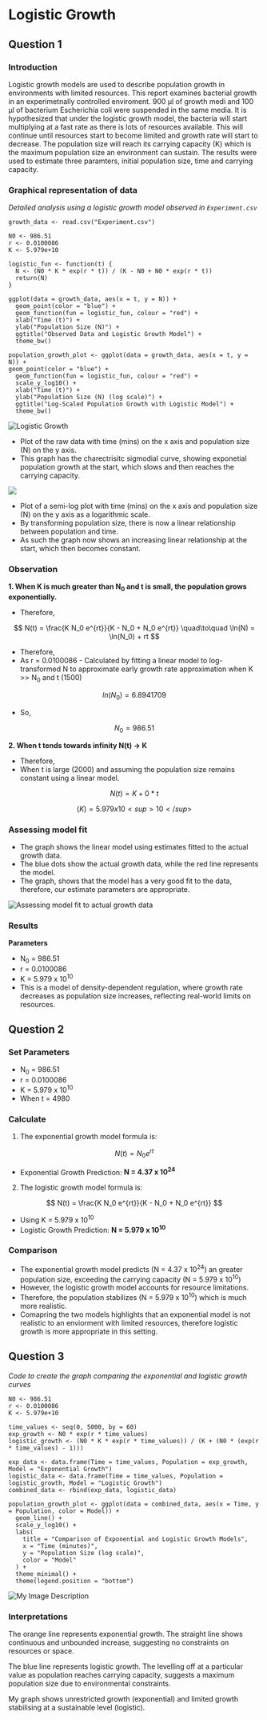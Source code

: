 # Logistic Growth
## Question 1
### Introduction 
Logistic growth models are used to describe population growth in environments with limited resources. This report examines bacterial growth in an experimetnally controlled enviroment. 900 μl of growth medi and 100 μl of bacterium Escherichia coli were suspended in the same media. It is hypothesized that under the logistic growth model, the bacteria will start multiplying at a fast rate as there is lots of resources available. This will continue until resources start to become limited and growth rate will start to decrease. The population size will reach its carrying capacity (K) which is the maximum population size an environment can sustain. The results were used to estimate three paramters, initial population size, time and carrying capacity.  

### Graphical representation of data
*Detailed analysis using a logistic growth model observed in `Experiment.csv`*

```{r}
growth_data <- read.csv("Experiment.csv")

N0 <- 986.51 
r <- 0.0100086   
K <- 5.979e+10    

logistic_fun <- function(t) {
  N <- (N0 * K * exp(r * t)) / (K - N0 + N0 * exp(r * t))
  return(N)
}

ggplot(data = growth_data, aes(x = t, y = N)) +
  geom_point(color = "blue") +                 
  geom_function(fun = logistic_fun, colour = "red") +
  xlab("Time (t)") +
  ylab("Population Size (N)") +
  ggtitle("Observed Data and Logistic Growth Model") +
  theme_bw()

population_growth_plot <- ggplot(data = growth_data, aes(x = t, y = N)) +
geom_point(color = "blue") +             
  geom_function(fun = logistic_fun, colour = "red") +
  scale_y_log10() +                           
  xlab("Time (t)") +
  ylab("Population Size (N) (log scale)") +
  ggtitle("Log-Scaled Population Growth with Logistic Model") +
  theme_bw()
```

![Logistic Growth](https://github.com/deepminer142/logistic_growth/blob/main/raw_data_plot.png)

- Plot of the raw data with time (mins) on the x axis and population size (N) on the y axis.
- This graph has the charectrisitc sigmodial curve, showing exponetial population growth at the start, which slows and then reaches the carrying capacity.
  
![](https://github.com/deepminer142/logistic_growth/blob/main/raw_data_on_log_plot.png)

- Plot of a semi-log plot with time (mins) on the x axis and population size (N) on the y axis as a logarithmic scale.
- By transforming population size, there is now a linear relationship between population and time.
- As such the graph now shows an increasing linear relationship at the start, which then becomes constant.

### Observation
**1. When K is much greater than N<sub>0</sub> and t is small, the population grows exponentially.**

- Therefore, 

$$
N(t) = \frac{K N_0 e^{rt}}{K - N_0 + N_0 e^{rt}} \quad\to\quad \ln(N) = \ln(N_0) + rt
$$

- Therefore,
- As r = 0.0100086 - Calculated by fitting a linear model to log-transformed N to approximate early growth rate approximation when K >> N<sub>0</sub> and t (1500)

$$
ln(N_0) = 6.8941709 
$$

- So,
  
$$
N_0 = 986.51
$$

**2. When t tends towards infinity N(t) → K**

- Therefore, 
- When t is large (2000) and assuming the population size remains constant using a linear model. 

$$
N(t) = K + 0*t
$$

$$
(K) = 5.979 x 10<sup>10</sup>
$$

### Assessing model fit
- The graph shows the linear model using estimates fitted to the actual growth data.
- The blue dots show the actual growth data, while the red line represents the model.
- The graph, shows that the model has a very good fit to the data, therefore, our estimate parameters are appropriate.
  
![Assessing model fit to actual growth data](log_scaled_population_growth.png)

### Results
**Parameters** 
- N<sub>0</sub> = 986.51
- r =  0.0100086
- K = 5.979 x 10<sup>10</sup>
- This is a model of density-dependent regulation, where growth rate decreases as population size increases, reflecting real-world limits on resources.

## Question 2
### Set Parameters 
- N<sub>0</sub> = 986.51
- r =  0.0100086
- K = 5.979 x 10<sup>10</sup>
- When t = 4980

### Calculate
1. The exponential growth model formula is:

$$
N(t) = N_0 e^{rt}
$$

- Exponential Growth Prediction: **N = 4.37 x 10<sup>24</sup>**

2. The logistic growth model formula is:

$$
N(t) = \frac{K N_0 e^{rt}}{K - N_0 + N_0 e^{rt}}
$$

- Using K = 5.979 x 10<sup>10</sup>
- Logistic Growth Prediction: **N = 5.979 x 10<sup>10</sup>**

### Comparison
- The exponential growth model predicts (N = 4.37 x 10<sup>24</sup>) an greater population size, exceeding the carrying capacity (N = 5.979 x 10<sup>10</sup>)
- However, the logistic growth model accounts for resource limitations.
- Therefore, the population stabilizes (N = 5.979 x 10<sup>10</sup>) which is much more realistic.
- Comapring the two models highlights that an exponential model is not realistic to an enviorment with limited resources, therefore logistic growth is more appropriate in this setting.

## Question 3

*Code to create the graph comparing the exponential and logistic growth curves*
```{r}
N0 <- 986.51                
r <- 0.0100086              
K <- 5.979e+10              

time_values <- seq(0, 5000, by = 60)
exp_growth <- N0 * exp(r * time_values)
logistic_growth <- (N0 * K * exp(r * time_values)) / (K + (N0 * (exp(r * time_values) - 1)))

exp_data <- data.frame(Time = time_values, Population = exp_growth, Model = "Exponential Growth")
logistic_data <- data.frame(Time = time_values, Population = logistic_growth, Model = "Logistic Growth")
combined_data <- rbind(exp_data, logistic_data)

population_growth_plot <- ggplot(data = combined_data, aes(x = Time, y = Population, color = Model)) +
  geom_line() +
  scale_y_log10() +  
  labs(
    title = "Comparison of Exponential and Logistic Growth Models",
    x = "Time (minutes)",
    y = "Population Size (log scale)",
    color = "Model"
  ) +
  theme_minimal() +
  theme(legend.position = "bottom")
```

![My Image Description](population_growth_comparison_with_legend.png)

### Interpretations
The orange line represents exponential growth. The straight line shows continuous and unbounded increase, suggesting no constraints on resources or space.

The blue line represents logistic growth. The levelling off at a particular value as population reaches carrying capacity, suggests a maximum population size due to environmental constraints.

My graph shows unrestricted growth (exponential) and limited growth stabilising at a sustainable level (logistic).





